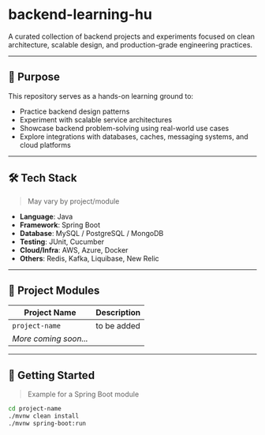 # backend-learning-hu

A curated collection of backend projects and experiments focused on clean architecture, scalable design, and production-grade engineering practices.

---

## 🚀 Purpose

This repository serves as a hands-on learning ground to:

- Practice backend design patterns
- Experiment with scalable service architectures
- Showcase backend problem-solving using real-world use cases
- Explore integrations with databases, caches, messaging systems, and cloud platforms

---

## 🛠️ Tech Stack

> May vary by project/module

- **Language**: Java
- **Framework**: Spring Boot
- **Database**: MySQL / PostgreSQL / MongoDB
- **Testing**: JUnit, Cucumber
- **Cloud/Infra**: AWS, Azure, Docker
- **Others**: Redis, Kafka, Liquibase, New Relic

---

## 📂 Project Modules

| Project Name               | Description |
|---------------------------|-------------|
| `project-name` | to be added |
| _More coming soon..._     |             |

---

## 🧪 Getting Started

> Example for a Spring Boot module

```bash
cd project-name
./mvnw clean install
./mvnw spring-boot:run
